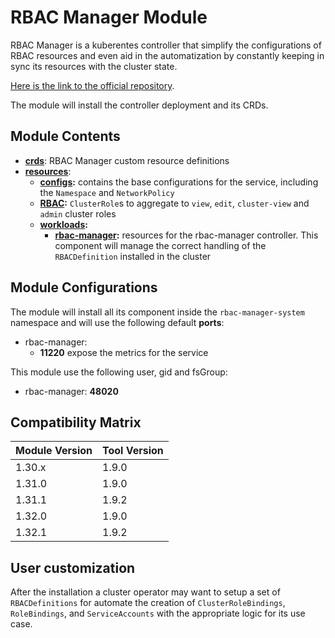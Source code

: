 # RBAC Manager Module

RBAC Manager is a kuberentes controller that simplify the configurations of RBAC resources and even
aid in the automatization by constantly keeping in sync its resources with the cluster state.

[Here is the link to the official repository].

The module will install the controller deployment and its CRDs.

## Module Contents

- **[crds](./base/crds)**: RBAC Manager custom resource definitions
- **[resources](./base/resources)**:
  - **[configs](./base/resources/configs):** contains the base configurations for the service, including the `Namespace`
		and `NetworkPolicy`
  - **[RBAC](./base/resources/rbac):** `ClusterRole`s to aggregate to `view`, `edit`, `cluster-view` and `admin`
			cluster roles
  - **[workloads](./base/resources/workloads):**
    - **[rbac-manager](./base/resources/workloads/rbac-manager):** resources for the rbac-manager controller. This component
			will manage the correct handling of the `RBACDefinition` installed in the cluster

## Module Configurations

The module will install all its component inside the `rbac-manager-system` namespace and will use the following
default **ports**:

- rbac-manager:
  - **11220** expose the metrics for the service

This module use the following user, gid and fsGroup:

- rbac-manager: **48020**

## Compatibility Matrix

| Module Version | Tool Version   |
|----------------|----------------|
| 1.30.x         | 1.9.0          |
| 1.31.0         | 1.9.0          |
| 1.31.1         | 1.9.2          |
| 1.32.0         | 1.9.0          |
| 1.32.1         | 1.9.2          |

## User customization

After the installation a cluster operator may want to setup a set of `RBACDefinitions` for automate the creation of
`ClusterRoleBindings`, `RoleBindings`, and `ServiceAccounts` with the appropriate logic for its use case.

[Here is the link to the official repository]: https://github.com/FairwindsOps/rbac-manager "RBAC Manager GitHub Repository"
